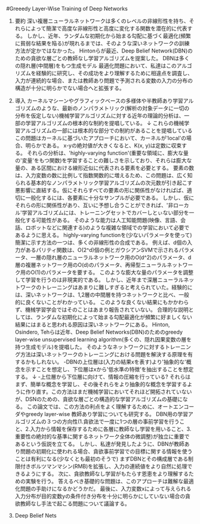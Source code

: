 #Greeedy Layer-Wise Training of Deep Networks
1. 要約
深い複層ニューラルネットワークは多くのレベルの非線形性を持ち、それらによって簡潔で高度な非線形性と高度に変化する関数を潜在的に代表する。
しかし、近年、ランダムな初期化から始まる勾配に基づく最適化(頻繁に貧弱な結果を陥る)が現れるまでは、そのような深いネットワークの訓練方法が定かではなかった。
Hintonらが最近、Deep Belief Network(DBN)のための貪欲な層ごとの教師なし学習アルゴリズムを提案した。
DBNは多くの隠れ層(中間層)をもつ生成モデル
最適化問題において、私達はこのアルゴリズムを経験的に研究し、その成功をより理解するために相違点を調査し、入力が連続的な場合、または教師あり問題で予測される変数の入力の分布の構造が十分に明らかでない場合へと拡張する。

2. 導入
カーネルマシーンやグラフィックベースの多様体や半教師あり学習アルゴリズムのような、最新のノンパラメトリック(解析の対象データに一切の分布を仮定しない)機械学習アルゴリズムに対する近年の理論的分析は、一部の学習アルゴリズムの根本的な制約を提唱している。
↓
これらの機械学習アルゴリズムの一部には根本的な部分での制約があることを提唱している
この問題はカーネルに基づいたアプローチにおいて、カーネルが'local'の場合、明らかである。
x-yの絶対値が大きくなると、K(x, y)は定数に収束する。
それらの分析は、'highly-varying function'(重要な領域に、膨大な量の'変量'をもつ関数)を学習することの難しさを示しており、それらは膨大な量の、ある区間における線形近似に代表される要素を必要とする。
要素の数は、入力変数の数に比例して指数関数的に増えるため、この問題は、広く知られる基本的なノンパラメトリック学習アルゴリズムの次元数が引き起こす悪影響に直結する。仮にそれらすべての要素の形に関係性がなければば、適切に一般化するには、各要素に十分なサンプルが必要である。
しかし、仮にそれらの形に関係性があり、互いに予想し合うことができれば、'非ローカル'学習アルゴリズムには、トレーニングセットでカバーしとぃない部分を一般化する可能性がある。
そのような能力は人工知能問題(映像、言語、会話、ロボットなどに関連する)のような複雑な領域での学習において必要であるように思える。
highly-varying functionを(少ないパラメータを使って)簡潔に示す方法の一つは、多くの非線形性の合成である。
例えば、d個の入力があるパリティ関数は、O(2^d)個の例とガウシアンSVMで示されるパラメータ、一層の隠れ層のニューラルネットワーク用のO(d^2)のパラメータ、d層の複層ネットワーク用のO(d)のパラメータ、再帰型ニューラルネットワーク用のO(1)のパラメータを要する。
このような膨大な量のパラメータを調整して学習を行うのは非現実的である。
しかし、近年まで深層ニューラルネットワークのトレーニングはあまりに難しすぎると考えられていた。経験的には、深いネットワークは、1,2層の中間層を持つネットワークと比べ、一般的に良くないことがわかっている。
このような良くない結果にもかかわらず、機械学習学会ではそのことはあまり報告されていない。
合理的な説明としては、ランダムな初期化によって始まる勾配最適化が頻繁に好ましくない結果にはまると思われる原因は深いネットワークにある。
Hinton, Osindero, Tehらは近年、Deep Belief Networks(DBN)のためのgreedy layer-wise unsupervised learning algorithm(多くの、隠れ因果変数の層を持つ生成モデル)を提唱した。
そのようなネットワークに対するトレーニング方法は深いネットワークのトレーニングにおける問題を解決する原理を有するかもしれない。
-DBNの上位層は(入力の結果xを表す)より'抽象的な'概念を示すことを想定し、下位層はxから'低水準の特徴'を抽出することを想定する。
↓
-上位層から下位層に向けて、情報の圧縮を行っている?
それらはまず、簡単な概念を学習し、その後それらをより抽象的な概念を学習するように作り直す。この方法はまだ機械学習においてそれほど開拓されていないが、DSNのための、貪欲な層ごとの構造的な学習アルゴリズムの基礎になる。
この論文では、この方法の利点をよく理解するために、オートエンコーダやgreedy layer-wise 教師あり学習についても研究する。
DBN用の学習アルゴリズムの３つの方向性(1.貪欲法で一度に1つの層の事前学習を行うこと、2.入力から情報を保存するために各層に教師なし学習を用いること、3.重要性の絶対的な基準に関するネットワーク全体の微調整)が独立に重要であるという仮説を立てる。
しかし、私達が発見したように、DBNが教師あり問題の初期化に使われる場合、貪欲事前学習での目標に関する情報を使うことは有利になる(少なくとも最初のそうで)
まずDBNとその構成層である制限付きボルツマンマシン(RMB)を拡張し、入力の連続値をより自然に処理できるようにする。
次に、貪欲教師なし学習がもたらす恩恵をより理解するための実験を行う。
答えるべき基礎的な問題は、このアプローチは難解な最適化問題の手助けになるかどうかだ。
最後に、入力変数xによって与えられる入力分布が目的変数yの条件付き分布を十分に明らかにしていない場合の貪欲教師なし手法で起こる問題について議論する。

3. Deep Belief Nets

